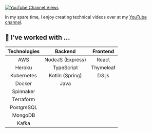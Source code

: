 [![YouTube Channel Views](https://img.shields.io/youtube/channel/views/UCWkzkhQ3syxBjjAYwqCbzYg?style=social)](https://www.youtube.com/c/KrisFoster1)

In my spare time, I enjoy creating technical videos over at my [YouTube channel](https://www.youtube.com/c/KrisFoster1).

## 🔭 I’ve worked with ...

| Technologies  | Backend          | Frontend |
| :---:         | :---:            |  :---:  
| AWS           | NodeJS (Express) | React
| Heroku        | TypeScript       | Thymeleaf
| Kubernetes    | Kotlin (Spring)  | D3.js
| Docker        | Java
| Spinnaker
| Terraform
| PostgreSQL
| MongoDB
| Kafka
